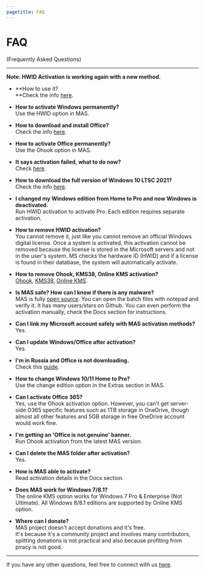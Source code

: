 ```yaml
---
pagetitle: FAQ
---
```


# FAQ

(Frequently Asked Questions)

------------------------------------------------------------------------

**Note: HWID Activation is working again with a new method.**

-   **How to use it?\
    **Check the info [here](index.html#Download__How_to_use_it).

-   **How to activate Windows permanently?**\
    Use the HWID option in MAS.

-   **How to download and install Office?**\
    Check the info [here](genuine-installation-media.html).

-   **How to activate Office permanently?**\
    Use the Ohook option in MAS.

-   **It says activation failed, what to do now?**\
    Check [here](troubleshoot.html).

-   **How to download the full version of Windows 10 LTSC 2021?**\
    Check the info [here](genuine-installation-media.html).

-   **I changed my Windows edition from Home to Pro and now Windows is deactivated.**\
    Run HWID activation to activate Pro. Each edition requires separate activation.

-   **How to remove HWID activation?**\
    You cannot remove it, just like you cannot remove an official Windows digital license. Once a system is activated, this activation cannot be removed because the license is stored in the Microsoft servers and not in the user's system. MS checks the hardware ID (HWID) and if a license is found in their database, the system will automatically activate.

-   **How to remove Ohook, KMS38, Online KMS activation?**\
    [Ohook](ohook.html#How_to_remove_Ohook), [KMS38](kms38.html#How_to_remove_KMS38), [Online KMS](online_kms.html#How_to_remove_Online_KMS).

-   **Is MAS safe? How can I know if there is any malware?**\
    MAS is fully [open source](index.html#MAS_Latest_Release). You can open the batch files with notepad and verify it. It has many users/stars on Github. You can even perform the activation manually, check the Docs section for instructions.

-   **Can I link my Microsoft account safely with MAS activation methods?**\
    Yes.

-   **Can I update Windows/Office after activation?**\
    Yes.

-   **I'm in Russia and Office is not downloading.**\
    Check this [guide](bypass-russian-geoblock.html).

-   **How to change Windows 10/11 Home to Pro?**\
    Use the change edition option in the Extras section in MAS.

-   **Can I activate Office 365?**\
    Yes, use the Ohook activation option. However, you can't get server-side O365 specific features such as 1TB storage in OneDrive, though almost all other features and 5GB storage in free OneDrive account would work fine.

-   **I'm getting an 'Office is not genuine' banner.**\
    Run Ohook activation from the latest MAS version.

-   **Can I delete the MAS folder after activation?**\
    Yes.

-   **How is MAS able to activate?**\
    Read activation details in the Docs section.

-   **Does MAS work for Windows 7/8.1?**\
    The online KMS option works for Windows 7 Pro & Enterprise (Not Ultimate). All Windows 8/8.1 editions are supported by Online KMS option.

-   **Where can I donate?**\
    MAS project doesn't accept donations and it's free.\
    It's because it's a community project and involves many contributors, splitting donations is not practical and also because profiting from piracy is not good.

------------------------------------------------------------------------

If you have any other questions, feel free to connect with us [here](contactus.html).
